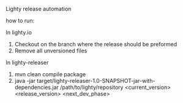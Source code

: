 Lighty release automation

how to run:

In lighty.io
1. Checkout on the branch where the release should be preformed
2. Remove all unversioned files

In lighty-releaser
1. mvn clean compile package
2. java -jar target/lighty-releaser-1.0-SNAPSHOT-jar-with-dependencies.jar /path/to/lighty/repository <current_version> <release_version> <next_dev_phase>
